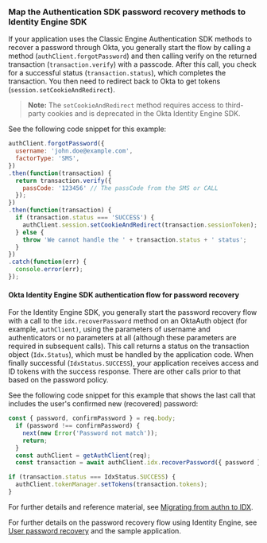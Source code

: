 ### Map the Authentication SDK password recovery methods to Identity Engine SDK

If your application uses the Classic Engine Authentication SDK methods to recover a password through Okta, you generally start the flow by calling a method (`authClient.forgotPassword`) and then calling verify on the returned transaction (`transaction.verify`) with a passcode. After this call, you check for a successful status (`transaction.status`), which completes the transaction. You then need to redirect back to Okta to get tokens (`session.setCookieAndRedirect`).

> **Note:** The `setCookieAndRedirect` method requires access to third-party cookies and is deprecated in the Okta Identity Engine SDK.

See the following code snippet for this example:

```JavaScript
authClient.forgotPassword({
  username: 'john.doe@example.com',
  factorType: 'SMS',
})
.then(function(transaction) {
  return transaction.verify({
    passCode: '123456' // The passCode from the SMS or CALL
  });
})
.then(function(transaction) {
  if (transaction.status === 'SUCCESS') {
    authClient.session.setCookieAndRedirect(transaction.sessionToken);
  } else {
    throw 'We cannot handle the ' + transaction.status + ' status';
  }
})
.catch(function(err) {
  console.error(err);
});
```

#### Okta Identity Engine SDK authentication flow for password recovery

For the Identity Engine SDK, you generally start the password recovery flow with a call to the `idx.recoverPassword` method on an OktaAuth object (for example, `authClient)`, using the parameters of username and authenticators or no parameters at all (although these parameters are required in subsequent calls). This call returns a status on the transaction object (`Idx.Status`), which must be handled by the application code. When finally successful (`IdxStatus.SUCCESS`), your application receives access and ID tokens with the success response. There are other calls prior to that based on the password policy.

See the following code snippet for this example that shows the last call that includes the user's confirmed new (recovered) password:

```JavaScript
const { password, confirmPassword } = req.body;
  if (password !== confirmPassword) {
    next(new Error('Password not match'));
    return;
  }
  const authClient = getAuthClient(req);
  const transaction = await authClient.idx.recoverPassword({ password });

if (transaction.status === IdxStatus.SUCCESS) {
  authClient.tokenManager.setTokens(transaction.tokens);
}
```

For further details and reference material, see [Migrating from authn to IDX](https://github.com/okta/okta-auth-js/blob/master/docs/migrate-from-authn-to-idx.md).

For further details on the password recovery flow using Identity Engine, see [User password recovery](/docs/guides/oie-embedded-sdk-use-case-pwd-recovery-mfa/nodejs/main/#_1-the-user-selects-the-forgot-password-link) and the sample application.
